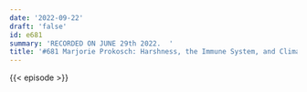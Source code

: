 ```yaml
---
date: '2022-09-22'
draft: 'false'
id: e681
summary: 'RECORDED ON JUNE 29th 2022.  '
title: '#681 Marjorie Prokosch: Harshness, the Immune System, and Climate Change'
---
```

{{< episode >}}
